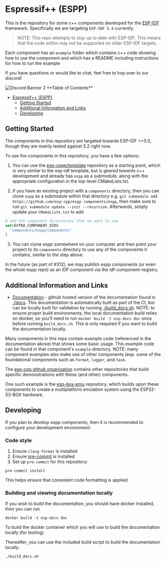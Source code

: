 # Espressif++ (ESPP)

This is the repository for some c++ components developed for the
[ESP-IDF](https://github.com/espressif/esp-idf) framework. Specifically we are
targeting `ESP-IDF 5.4` currently.

> NOTE: This repo attempts to stay up to date with ESP-IDF. This means that the
> code within may not be supported on older ESP-IDF targets.

Each component has an `example` folder which contains c++ code showing how to
use the component and which has a README including instructions for how to run
the example

If you have questions or would like to chat, feel free to hop over to our discord!

<img src="https://discord.com/api/guilds/1345508990716743741/widget.png?style=banner2" alt="Discord Banner 2"/>
<!-- markdown-toc start - Don't edit this section. Run M-x markdown-toc-refresh-toc -->
**Table of Contents**

- [Espressif++ (ESPP)](#espressif-espp)
    - [Getting Started](#getting-started)
    - [Additional Information and Links](#additional-information-and-links)
    - [Developing](#developing)

<!-- markdown-toc end -->

## Getting Started

The components in this repository are targeted towards ESP-IDF >=5.0, though
they are mainly tested against 5.2 right now.

To use the components in this repository, you have a few options:

1. You can use the [esp-cppp/template](https://github.com/esp-cpp/template)
   repository as a starting point, which is very similar to the esp-idf
   template, but is geared towards c++ development and already has `espp` as a
   submodule, along with the appropriate configuration in the top-level
   CMakeLists.txt.

2. If you have an existing project with a `components` directory, then you can
   clone `espp` as a submodule within that directory e.g. `git submodule add
   https://github.com/esp-cpp/espp components/espp`, then make sure to run `git
   submodule update --init --recursive`. Afterwards, simply update your
   `CMakeLists.txt` to add

  ```cmake
  # add the component directories that we want to use
  set(EXTRA_COMPONENT_DIRS
    "components/espp/components"
  )
  ```

3. You can clone espp somewhere on your computer and then point your project to
   its `components` directory to use any of the components it contains, similar
   to the step above.

In the future (as part of #312), we may publish espp components (or even the
whole espp repo) as an IDF component via the idf-component-registry.

## Additional Information and Links

 * [Documentation](https://esp-cpp.github.io/espp/) - github hosted version of
   the documentation found in [./docs](./docs). This documentation is
   automatically built as part of the CI, but can be locally built for
   validation by running [./build_docs.sh](./build_docs.sh). NOTE: to ensure
   proper build environments, the local documentation build relies on docker, so
   you'll need to run `docker build -t esp-docs doc` once before running
   `build_docs.sh`. This is only required if you want to build the documentation
   locally.

Many components in this repo contain example code (referenced in the
documentation above) that shows some basic usage. This example code can be found
in that component's `example` directory. NOTE: many component examples also make
use of other components (esp. some of the foundational components such as
`format`, `logger`, and `task`.

The [esp-cpp github organization](https://github.com/esp-cpp) contains other
repositories that build specific demonstrations with these (and other)
components.

One such example is the [esp-box-emu](http://github.com/esp-cpp/esp-box-emu)
repository, which builds upon these components to create a multiplatform
emulation system using the ESP32-S3-BOX hardware.

## Developing

If you plan to develop espp components, then it is recommended to configure your
development environment:

### Code style

1. Ensure `clang-format` is installed
2. Ensure [pre-commit](https://pre-commit.com) is installed
3. Set up `pre-commit` for this repository:

  ``` console
  pre-commit install
  ```

This helps ensure that consistent code formatting is applied.

### Building and viewing documentation locally

If you wish to build the documentation, you should have docker installed, then
you can run

``` console
docker build -t esp-docs doc
```

To build the docker container which you will use to build the documentation
locally (for testing).

Thereafter, you can use the included build script to build the documentation
locally.

``` console
./build_docs.sh
```
